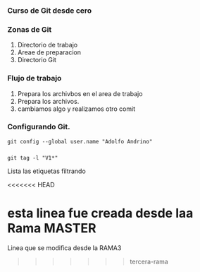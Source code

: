 ### Curso de Git desde cero

### Zonas de Git
1. Directorio de trabajo
2. Areae de preparacion
3. Directorio Git


### Flujo de trabajo
  1. Prepara los archivbos en el area de trabajo
  2. Prepara los archivos.
  3. cambiamos algo y realizamos otro comit

### Configurando Git.
```
git config --global user.name "Adolfo Andrino"
```

###
```
git tag -l "V1*"
```
Lista las etiquetas filtrando 

<<<<<<< HEAD

esta linea fue creada desde laa Rama MASTER
=======
Linea que se modifica desde la RAMA3
>>>>>>> tercera-rama
